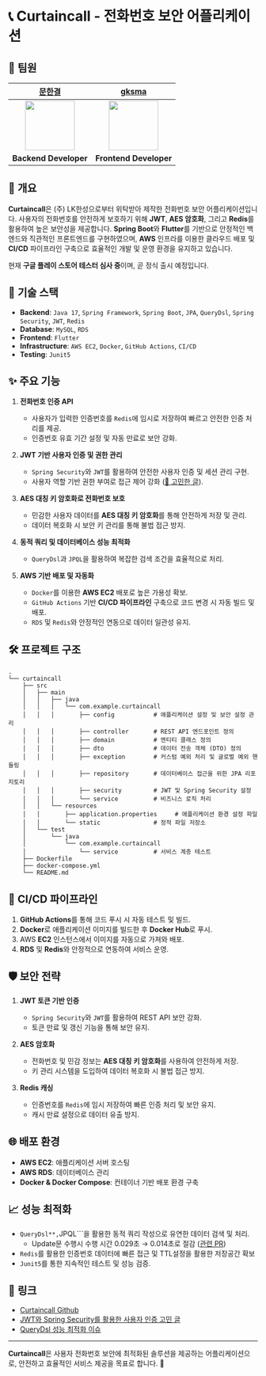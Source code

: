 # 📞 Curtaincall - 전화번호 보안 어플리케이션

## 👥 팀원

| [문한결](https://github.com/Munhangyeol) | [gksma](https://github.com/gksma) |
|-------------------------------------------|-------------------------------------------|
| <div align="center"><img src="https://github.com/Munhangyeol.png" width="100"></div> | <div align="center"><img src="https://github.com/gksma.png" width="100"></div> |
| **Backend Developer** | **Frontend Developer** |

## 📝 개요
**Curtaincall**은 (주) LK한성으로부터 위탁받아 제작한 전화번호 보안 어플리케이션입니다. 사용자의 전화번호를 안전하게 보호하기 위해 **JWT**, **AES 암호화**, 그리고 **Redis**를 활용하여 높은 보안성을 제공합니다. **Spring Boot**와 **Flutter**를 기반으로 안정적인 백엔드와 직관적인 프론트엔드를 구현하였으며, **AWS** 인프라를 이용한 클라우드 배포 및 **CI/CD** 파이프라인 구축으로 효율적인 개발 및 운영 환경을 유지하고 있습니다.

현재 **구글 플레이 스토어 테스터 심사 중**이며, 곧 정식 출시 예정입니다.

## 🚀 기술 스택

- **Backend**: `Java 17`, `Spring Framework`, `Spring Boot`, `JPA`, `QueryDsl`, `Spring Security`, `JWT`, `Redis`
- **Database**: `MySQL`, `RDS`
- **Frontend**: `Flutter`
- **Infrastructure**: `AWS EC2`, `Docker`, `GitHub Actions`, `CI/CD`
- **Testing**: `Junit5`

## ✨ 주요 기능

1. **전화번호 인증 API**  
   - 사용자가 입력한 인증번호를 `Redis`에 임시로 저장하여 빠르고 안전한 인증 처리를 제공.
   - 인증번호 유효 기간 설정 및 자동 만료로 보안 강화.

2. **JWT 기반 사용자 인증 및 권한 관리**  
   - `Spring Security`와 `JWT`를 활용하여 안전한 사용자 인증 및 세션 관리 구현.
   - 사용자 역할 기반 권한 부여로 접근 제어 강화 ([🔗 고민한 글](https://velog.io/@msw0909/jwtspring-security%EB%A5%BC-%ED%99%9C%EC%9A%A9%ED%95%9C-%EC%82%AC%EC%9A%A9%EC%9E%90-%EC%9D%B8%EC%A6%9D-%EC%B2%98%EB%A6%AC)).

3. **AES 대칭 키 암호화로 전화번호 보호**  
   - 민감한 사용자 데이터를 **AES 대칭 키 암호화**를 통해 안전하게 저장 및 관리.
   - 데이터 복호화 시 보안 키 관리를 통해 불법 접근 방지.

4. **동적 쿼리 및 데이터베이스 성능 최적화**  
   - `QueryDsl`과 `JPQL`을 활용하여 복잡한 검색 조건을 효율적으로 처리.

5. **AWS 기반 배포 및 자동화**  
   - `Docker`를 이용한 **AWS EC2** 배포로 높은 가용성 확보.
   - `GitHub Actions` 기반 **CI/CD 파이프라인** 구축으로 코드 변경 시 자동 빌드 및 배포.
   - `RDS` 및 `Redis`와 안정적인 연동으로 데이터 일관성 유지.

## 🛠 프로젝트 구조

```plaintext
.
└── curtaincall
    ├── src
    │   ├── main
    │   │   ├── java
    │   │   │   └── com.example.curtaincall
    │   │   │       ├── config           # 애플리케이션 설정 및 보안 설정 관리
    │   │   │       ├── controller       # REST API 엔드포인트 정의
    │   │   │       ├── domain           # 엔티티 클래스 정의
    │   │   │       ├── dto              # 데이터 전송 객체 (DTO) 정의
    │   │   │       ├── exception        # 커스텀 예외 처리 및 글로벌 예외 핸들링
    │   │   │       ├── repository       # 데이터베이스 접근을 위한 JPA 리포지토리
    │   │   │       ├── security         # JWT 및 Spring Security 설정
    │   │   │       └── service          # 비즈니스 로직 처리
    │   │   └── resources
    │   │       ├── application.properties     # 애플리케이션 환경 설정 파일
    │   │       └── static               # 정적 파일 저장소
    │   └── test
    │       └── java
    │           └── com.example.curtaincall
    │               └── service          # 서비스 계층 테스트
    ├── Dockerfile
    ├── docker-compose.yml
    └── README.md
```

## 🔄 CI/CD 파이프라인

1. **GitHub Actions**를 통해 코드 푸시 시 자동 테스트 및 빌드.
2. **Docker**로 애플리케이션 이미지를 빌드한 후 **Docker Hub**로 푸시.
3. AWS **EC2** 인스턴스에서 이미지를 자동으로 가져와 배포.
4. **RDS** 및 **Redis**와 안정적으로 연동하여 서비스 운영.

## 🛡️ 보안 전략

1. **JWT 토큰 기반 인증**  
   - `Spring Security`와 `JWT`를 활용하여 REST API 보안 강화.
   - 토큰 만료 및 갱신 기능을 통해 보안 유지.

2. **AES 암호화**  
   - 전화번호 및 민감 정보는 **AES 대칭 키 암호화**를 사용하여 안전하게 저장.
   - 키 관리 시스템을 도입하여 데이터 복호화 시 불법 접근 방지.

3. **Redis 캐싱**  
   - 인증번호를 `Redis`에 임시 저장하여 빠른 인증 처리 및 보안 유지.
   - 캐시 만료 설정으로 데이터 유출 방지.

## 🌐 배포 환경

- **AWS EC2**: 애플리케이션 서버 호스팅
- **AWS RDS**: 데이터베이스 관리
- **Docker & Docker Compose**: 컨테이너 기반 배포 환경 구축

## 📈 성능 최적화

- ```QueryDsl**,```JPQL```을 활용한 동적 쿼리 작성으로 유연한 데이터 검색 및 처리.
  - Update문 수행시 수행 시간  0.029초 → 0.014초로 절감 ([관련 PR](https://github.com/Project-CurtainCall/backend/pull/56))
- ```Redis```를 활용한 인증번호 데이터에 빠른 접근 및 TTL설정을 활용한 저장공간 확보
- `Junit5`를 통한 지속적인 테스트 및 성능 검증.

## 🔗 링크

- [Curtaincall Github](https://github.com/Project-CurtainCall/backend)
- [JWT와 Spring Security를 활용한 사용자 인증 고민 글](https://velog.io/@msw0909/jwtspring-security%EB%A5%BC-%ED%99%9C%EC%9A%A9%ED%95%9C-%EC%82%AC%EC%9A%A9%EC%9E%90-%EC%9D%B8%EC%A6%9D-%EC%B2%98%EB%A6%AC)
- [QueryDsl 성능 최적화 이슈](https://github.com/Project-CurtainCall/backend/issues/54)

---

**Curtaincall**은 사용자 전화번호 보안에 최적화된 솔루션을 제공하는 어플리케이션으로, 안전하고 효율적인 서비스 제공을 목표로 합니다. 🚀

